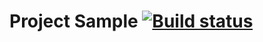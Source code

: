 # Project Sample [![Build status](https://ci.appveyor.com/api/projects/status/61khbe75uveo5b0k?svg=true)](https://ci.appveyor.com/project/MetsukiSutemi0979/webtesthw)
